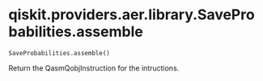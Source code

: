 # qiskit.providers.aer.library.SaveProbabilities.assemble

`SaveProbabilities.assemble()`

Return the QasmQobjInstruction for the intructions.
